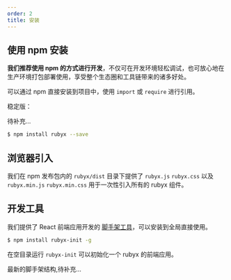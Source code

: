 ```yaml
---
order: 2
title: 安装
---
```


## 使用 npm 安装

**我们推荐使用 npm 的方式进行开发**，不仅可在开发环境轻松调试，也可放心地在生产环境打包部署使用，享受整个生态圈和工具链带来的诸多好处。

可以通过 npm 直接安装到项目中，使用 `import` 或 `require` 进行引用。

稳定版：

待补充...

```bash
$ npm install rubyx --save
```


## 浏览器引入

我们在 npm 发布包内的 `rubyx/dist` 目录下提供了 `rubyx.js` `rubyx.css` 以及 `rubyx.min.js` `rubyx.min.css` 用于一次性引入所有的 rubyx 组件。


## 开发工具

我们提供了 React 前端应用开发的 [脚手架工具](待补充...)，可以安装到全局直接使用。

```bash
$ npm install rubyx-init -g
```

在空目录运行 `rubyx-init` 可以初始化一个 rubyx 的前端应用。

最新的脚手架结构,待补充...
